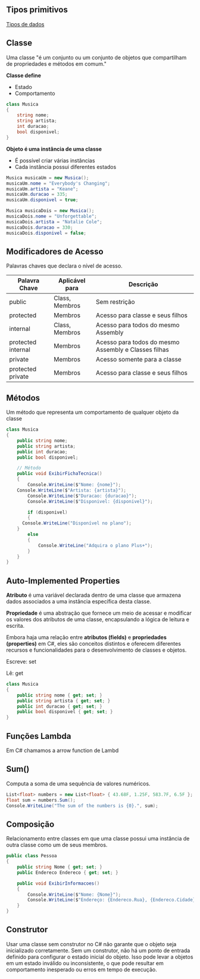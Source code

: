 ## Tipos primitivos

[Tipos de dados](https://learn.microsoft.com/pt-br/previous-versions/visualstudio/visual-studio-2008/ms228360(v=vs.90)?redirectedfrom=MSDN)


## Classe

Uma classe "é um conjunto ou um conjunto de objetos que compartilham de propriedades e métodos em comum."

**Classe define**
- Estado
- Comportamento

```cs
class Musica
{
	string nome;
	string artista;
	int duracao;
	bool disponivel;
}
```

**Objeto é uma instância de uma classe**
- É possível criar várias instâncias
- Cada instância possui diferentes estados

```cs
Musica musicaUm = new Musica();
musicaUm.nome = "Everybody's Changing";
musicaUm.artista = "Keane";
musicaUm.duracao = 335;
musicaUm.disponivel = true;

Musica musicaDois = new Musica();
musicaDois.nome = "Unforgettable";
musicaDois.artista = "Natalie Cole";
musicaDois.duracao = 330;
musicaDois.disponivel = false;
```

## Modificadores de Acesso

Palavras chaves que declara o nível de acesso.

| Palavra Chave       | Aplicável para | Descrição |
| -----------         | -----------    | ----------|
| public              | Class, Membros | Sem restrição|
| protected           | Membros        | Acesso para classe e seus filhos|
| internal            | Class, Membros | Acesso para todos do mesmo Assembly|
| protected internal  | Membros        | Acesso para todos do mesmo Assembly e Classes filhas|
| private             | Membros        | Acesso somente para a classe|
| protected private   | Membros        | Acesso para classe e seus filhos|

## Métodos
Um método que representa um comportamento de qualquer objeto da classe

```cs
class Musica
{
	public string nome;
	public string artista;
	public int duracao;
	public bool disponivel;

	// Método
	public void ExibirFichaTecnica()
	{
		Console.WriteLine($"Nome: {nome}");
    Console.WriteLine($"Artista: {artista}");
		Console.WriteLine($"Duracao: {duracao}");
		Console.WriteLine($"Disponivel: {disponivel}");

		if (disponivel) 
		{
      Console.WriteLine("Disponível no plano");
    }
		else
		{
			Console.WriteLine("Adquira o plano Plus+");        
		}
	}
}
```

## Auto-Implemented Properties
**Atributo** é uma variável declarada dentro de uma classe que armazena dados associados a uma instância específica desta classe.

**Propriedade** é uma abstração que fornece um meio de acessar e modificar os valores dos atributos de uma classe, encapsulando a lógica de leitura e escrita.

Embora haja uma relação entre **atributos (fields)** e **propriedades (properties)** em C#, eles são conceitos distintos e oferecem diferentes recursos e funcionalidades para o desenvolvimento de classes e objetos.

Escreve: set

Lê: get

```cs
class Musica
{
	public string nome { get; set; }
	public string artista { get; set; }
	public int duracao { get; set; }
	public bool disponivel { get; set; }	
}
```

## Funções Lambda
Em C# chamamos a arrow function de Lambd

## Sum()
Computa a soma de uma sequência de valores numéricos.

```cs
List<float> numbers = new List<float> { 43.68F, 1.25F, 583.7F, 6.5F };
float sum = numbers.Sum();
Console.WriteLine("The sum of the numbers is {0}.", sum);
```

## Composição
Relacionamento entre classes em que uma classe possui uma instância de outra classe como um de seus membros.
```cs
public class Pessoa
{
	public string Nome { get; set; }
	public Endereco Endereco { get; set; }

	public void ExibirInformacoes()
	{
		Console.WriteLine($"Nome: {Nome}");
		Console.WriteLine($"Endereço: {Endereco.Rua}, {Endereco.Cidade}, {Endereco.Estado}");
	}
}
```

## Construtor
Usar uma classe sem construtor no C# não garante que o objeto seja inicializado corretamente. Sem um construtor, não há um ponto de entrada definido para configurar o estado inicial do objeto. Isso pode levar a objetos em um estado inválido ou inconsistente, o que pode resultar em comportamento inesperado ou erros em tempo de execução.



